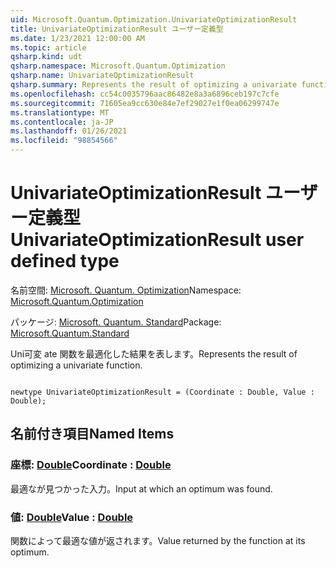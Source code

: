 ```yaml
---
uid: Microsoft.Quantum.Optimization.UnivariateOptimizationResult
title: UnivariateOptimizationResult ユーザー定義型
ms.date: 1/23/2021 12:00:00 AM
ms.topic: article
qsharp.kind: udt
qsharp.namespace: Microsoft.Quantum.Optimization
qsharp.name: UnivariateOptimizationResult
qsharp.summary: Represents the result of optimizing a univariate function.
ms.openlocfilehash: cc54c0035796aac86482e8a3a6896ceb197c7cfe
ms.sourcegitcommit: 71605ea9cc630e84e7ef29027e1f0ea06299747e
ms.translationtype: MT
ms.contentlocale: ja-JP
ms.lasthandoff: 01/26/2021
ms.locfileid: "98854566"
---
```

# <a name="univariateoptimizationresult-user-defined-type"></a><span data-ttu-id="4180d-102">UnivariateOptimizationResult ユーザー定義型</span><span class="sxs-lookup"><span data-stu-id="4180d-102">UnivariateOptimizationResult user defined type</span></span>

<span data-ttu-id="4180d-103">名前空間: [Microsoft. Quantum. Optimization](xref:Microsoft.Quantum.Optimization)</span><span class="sxs-lookup"><span data-stu-id="4180d-103">Namespace: [Microsoft.Quantum.Optimization](xref:Microsoft.Quantum.Optimization)</span></span>

<span data-ttu-id="4180d-104">パッケージ: [Microsoft. Quantum. Standard](https://nuget.org/packages/Microsoft.Quantum.Standard)</span><span class="sxs-lookup"><span data-stu-id="4180d-104">Package: [Microsoft.Quantum.Standard](https://nuget.org/packages/Microsoft.Quantum.Standard)</span></span>


<span data-ttu-id="4180d-105">Uni可変 ate 関数を最適化した結果を表します。</span><span class="sxs-lookup"><span data-stu-id="4180d-105">Represents the result of optimizing a univariate function.</span></span>

```qsharp

newtype UnivariateOptimizationResult = (Coordinate : Double, Value : Double);
```



## <a name="named-items"></a><span data-ttu-id="4180d-106">名前付き項目</span><span class="sxs-lookup"><span data-stu-id="4180d-106">Named Items</span></span>

### <a name="coordinate--double"></a><span data-ttu-id="4180d-107">座標: [Double](xref:microsoft.quantum.lang-ref.double)</span><span class="sxs-lookup"><span data-stu-id="4180d-107">Coordinate : [Double](xref:microsoft.quantum.lang-ref.double)</span></span>

<span data-ttu-id="4180d-108">最適なが見つかった入力。</span><span class="sxs-lookup"><span data-stu-id="4180d-108">Input at which an optimum was found.</span></span>
### <a name="value--double"></a><span data-ttu-id="4180d-109">値: [Double](xref:microsoft.quantum.lang-ref.double)</span><span class="sxs-lookup"><span data-stu-id="4180d-109">Value : [Double](xref:microsoft.quantum.lang-ref.double)</span></span>

<span data-ttu-id="4180d-110">関数によって最適な値が返されます。</span><span class="sxs-lookup"><span data-stu-id="4180d-110">Value returned by the function at its optimum.</span></span>